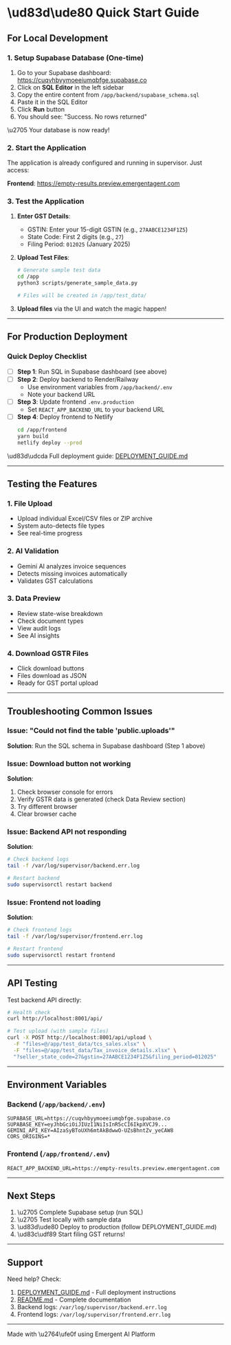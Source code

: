 # \ud83d\ude80 Quick Start Guide

## For Local Development

### 1. Setup Supabase Database (One-time)

1. Go to your Supabase dashboard: https://cuqvhbyymoeeiumqbfge.supabase.co
2. Click on **SQL Editor** in the left sidebar
3. Copy the entire content from `/app/backend/supabase_schema.sql`
4. Paste it in the SQL Editor
5. Click **Run** button
6. You should see: "Success. No rows returned"

\u2705 Your database is now ready!

### 2. Start the Application

The application is already configured and running in supervisor. Just access:

**Frontend**: https://empty-results.preview.emergentagent.com

### 3. Test the Application

1. **Enter GST Details**:
   - GSTIN: Enter your 15-digit GSTIN (e.g., `27AABCE1234F1Z5`)
   - State Code: First 2 digits (e.g., `27`)
   - Filing Period: `012025` (January 2025)

2. **Upload Test Files**:
   ```bash
   # Generate sample test data
   cd /app
   python3 scripts/generate_sample_data.py
   
   # Files will be created in /app/test_data/
   ```

3. **Upload files** via the UI and watch the magic happen!

---

## For Production Deployment

### Quick Deploy Checklist

- [ ] **Step 1**: Run SQL in Supabase dashboard (see above)
- [ ] **Step 2**: Deploy backend to Render/Railway
  - Use environment variables from `/app/backend/.env`
  - Note your backend URL
- [ ] **Step 3**: Update frontend `.env.production`
  - Set `REACT_APP_BACKEND_URL` to your backend URL
- [ ] **Step 4**: Deploy frontend to Netlify
  ```bash
  cd /app/frontend
  yarn build
  netlify deploy --prod
  ```

\ud83d\udcda Full deployment guide: [DEPLOYMENT_GUIDE.md](/app/DEPLOYMENT_GUIDE.md)

---

## Testing the Features

### 1. File Upload
- Upload individual Excel/CSV files or ZIP archive
- System auto-detects file types
- See real-time progress

### 2. AI Validation
- Gemini AI analyzes invoice sequences
- Detects missing invoices automatically
- Validates GST calculations

### 3. Data Preview
- Review state-wise breakdown
- Check document types
- View audit logs
- See AI insights

### 4. Download GSTR Files
- Click download buttons
- Files download as JSON
- Ready for GST portal upload

---

## Troubleshooting Common Issues

### Issue: "Could not find the table 'public.uploads'"
**Solution**: Run the SQL schema in Supabase dashboard (Step 1 above)

### Issue: Download button not working
**Solution**: 
1. Check browser console for errors
2. Verify GSTR data is generated (check Data Review section)
3. Try different browser
4. Clear browser cache

### Issue: Backend API not responding
**Solution**:
```bash
# Check backend logs
tail -f /var/log/supervisor/backend.err.log

# Restart backend
sudo supervisorctl restart backend
```

### Issue: Frontend not loading
**Solution**:
```bash
# Check frontend logs
tail -f /var/log/supervisor/frontend.err.log

# Restart frontend
sudo supervisorctl restart frontend
```

---

## API Testing

Test backend API directly:

```bash
# Health check
curl http://localhost:8001/api/

# Test upload (with sample files)
curl -X POST http://localhost:8001/api/upload \
  -F "files=@/app/test_data/tcs_sales.xlsx" \
  -F "files=@/app/test_data/Tax_invoice_details.xlsx" \
  "?seller_state_code=27&gstin=27AABCE1234F1Z5&filing_period=012025"
```

---

## Environment Variables

### Backend (`/app/backend/.env`)
```env
SUPABASE_URL=https://cuqvhbyymoeeiumqbfge.supabase.co
SUPABASE_KEY=eyJhbGciOiJIUzI1NiIsInR5cCI6IkpXVCJ9...
GEMINI_API_KEY=AIzaSyBToUXh6mtAkBdwwO-UZsBhntZv_yeCAW8
CORS_ORIGINS=*
```

### Frontend (`/app/frontend/.env`)
```env
REACT_APP_BACKEND_URL=https://empty-results.preview.emergentagent.com
```

---

## Next Steps

1. \u2705 Complete Supabase setup (run SQL)
2. \u2705 Test locally with sample data
3. \ud83d\ude80 Deploy to production (follow DEPLOYMENT_GUIDE.md)
4. \ud83c\udf89 Start filing GST returns!

---

## Support

Need help? Check:
1. [DEPLOYMENT_GUIDE.md](/app/DEPLOYMENT_GUIDE.md) - Full deployment instructions
2. [README.md](/app/README.md) - Complete documentation
3. Backend logs: `/var/log/supervisor/backend.err.log`
4. Frontend logs: `/var/log/supervisor/frontend.err.log`

---

Made with \u2764\ufe0f using Emergent AI Platform
